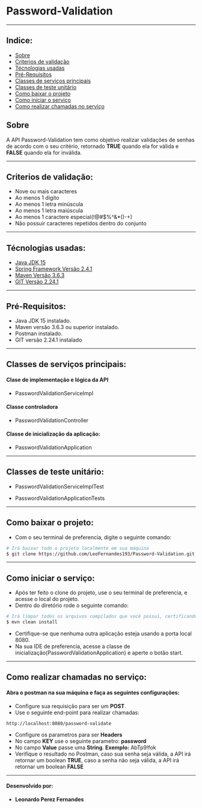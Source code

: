# Password-Validation
---

## Indice:
- [Sobre](#-sobre)
- [Criterios de validação](#-criterios-de-validação)
- [Técnologias usadas](#-técnologias-usadas)
- [Pré-Requisitos](#-pré-Requisitos)
- [Classes de serviços principais](#-classes-de-serviços-principais)
- [Classes de teste unitário](#-classes-de-teste-unitário)
- [Como baixar o projeto](#-como-baixar-o-projeto)
- [Como iniciar o serviço](#-como-iniciar-o-serviço)
- [Como realizar chamadas no serviço](como-realizar-chamadas-no-serviço)

## Sobre

A API Password-Validation tem como objetivo realizar validações de senhas de acordo com o seu critério, retornado **TRUE** quando ela for válida e **FALSE** quando ela for inválida.

---

## Criterios de validação:

- Nove ou mais caracteres
- Ao menos 1 dígito
- Ao menos 1 letra minúscula
- Ao menos 1 letra maiúscula
- Ao menos 1 caractere especial(!@#$%^&*()-+)
- Não possuir caracteres repetidos dentro do conjunto

---

## Técnologias usadas:

- [Java JDK 15](https://www.oracle.com/java/technologies/javase/15-relnote-issues.html)
- [Spring Framework Versão 2.4.1](https://spring.io/projects/spring-framework)
- [Maven Versão 3.6.3](https://maven.apache.org/plugins/maven-war-plugin/index.html)
- [GIT Versão 2.24.1](https://git-scm.com/)

---

## Pré-Requisitos:

- Java JDK 15 instalado.
- Maven versão 3.6.3 ou superior instalado.
- Postman instalado.
- GIT versão 2.24.1 instalado

---

## Classes de serviços principais:

#### Clase de implementação e lógica da API
- PasswordValidationServiceImpl

#### Classe controladora
- PasswordValidationController

#### Classe de inicialização da aplicação:
- PasswordValidationApplication

---

## Classes de teste unitário:

- PasswordValidationServiceImplTest

- PasswordValidationApplicationTests

---

## Como baixar o projeto:

- Com o seu terminal de preferencia, digite o seguinte comando:

```bash
# Irá baixar todo o projeto localmente em sua máquina
$ git clone https://github.com/LeoFernandes193/Password-Validation.git
```

---

## Como iniciar o serviço:

- Após ter feito o clone do projeto, use o seu terminal de preferencia, e acesse o local do projeto.
- Dentro do diretório rode o seguinte comando:

```bash
# Irá limpar todos os arquivos compilados que você possui, certificando-se de que você está realmente compilando cada módulo do zero.
$ mvn clean install
```
- Certifique-se que nenhuma outra aplicação esteja usando a porta local 8080.
- Na sua IDE de preferencia, acesse a classe de inicialização(PasswordValidationApplication) e aperte o botão start.

---

## Como realizar chamadas no serviço:

#### Abra o postman na sua máquina e faça as seguintes configurações:
- Configure sua requisição para ser um **POST**.
- Use o seguinte end-point para realizar chamadas:
```postman
http://localhost:8080/password-validate
```
- Configure os parametros para ser **Headers**
- No campo **KEY** use o seguinte parametro: **password**
- No campo **Value** passe uma **String**. **Exemplo:** AbTp9!fok
- Verifique o resultado no Postman, caso sua senha seja válida, a API irá retornar um boolean **TRUE**, caso a  senha não seja válida, a API irá retornar um boolean **FALSE**

---
#### Desenvolvido por:
- **Leonardo Perez Fernandes**




